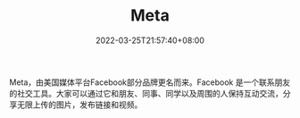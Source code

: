 ﻿---
weight: 
title: "Meta"
description: "Meta，由美国媒体平台Facebook部分品牌更名而来。Facebook 是一个联系朋友的社交工具。大家可以通过它和朋友、同事、同学以及周围的人保持互动交流，分享无限上传的图片，发布链接和视频。"
date: 2022-03-25T21:57:40+08:00
lastmod: 2022-03-25T16:45:40+08:00
draft: false
authors: ["Metabd"]
featuredImage: "41.jpg"
link: "https://www.facebook.com/"
tags: ["Meta","虚拟社交"]
categories: ["navigation"]
navigation: ["虚拟社交"]
lightgallery: true
toc: true
pinned: false
recommend: false
recommend1: false
---
Meta，由美国媒体平台Facebook部分品牌更名而来。Facebook 是一个联系朋友的社交工具。大家可以通过它和朋友、同事、同学以及周围的人保持互动交流，分享无限上传的图片，发布链接和视频。
